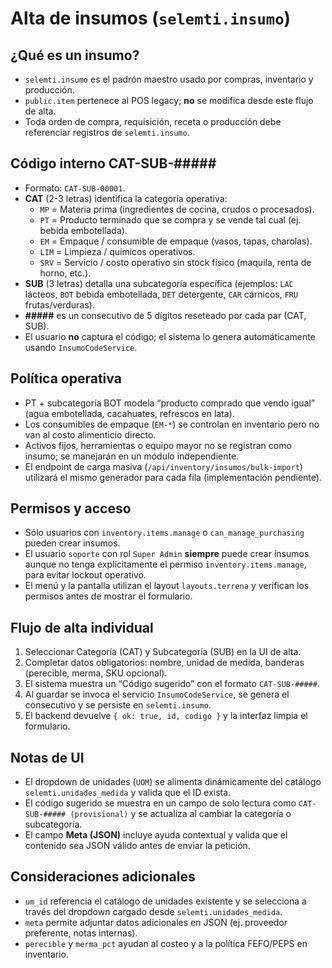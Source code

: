 # Alta de insumos (`selemti.insumo`)

## ¿Qué es un insumo?
- `selemti.insumo` es el padrón maestro usado por compras, inventario y producción.
- `public.item` pertenece al POS legacy; **no** se modifica desde este flujo de alta.
- Toda orden de compra, requisición, receta o producción debe referenciar registros de `selemti.insumo`.

## Código interno CAT-SUB-#####
- Formato: `CAT-SUB-00001`.
- **CAT** (2-3 letras) identifica la categoría operativa:
  - `MP` = Materia prima (ingredientes de cocina, crudos o procesados).
  - `PT` = Producto terminado que se compra y se vende tal cual (ej. bebida embotellada).
  - `EM` = Empaque / consumible de empaque (vasos, tapas, charolas).
  - `LIM` = Limpieza / químicos operativos.
  - `SRV` = Servicio / costo operativo sin stock físico (maquila, renta de horno, etc.).
- **SUB** (3 letras) detalla una subcategoría específica (ejemplos: `LAC` lácteos, `BOT` bebida embotellada, `DET` detergente, `CAR` cárnicos, `FRU` frutas/verduras).
- **#####** es un consecutivo de 5 dígitos reseteado por cada par (CAT, SUB).
- El usuario **no** captura el código; el sistema lo genera automáticamente usando `InsumoCodeService`.

## Política operativa
- PT + subcategoría BOT modela “producto comprado que vendo igual” (agua embotellada, cacahuates, refrescos en lata).
- Los consumibles de empaque (`EM-*`) se controlan en inventario pero no van al costo alimenticio directo.
- Activos fijos, herramientas o equipo mayor no se registran como insumo; se manejarán en un módulo independiente.
- El endpoint de carga masiva (`/api/inventory/insumos/bulk-import`) utilizará el mismo generador para cada fila (implementación pendiente).

## Permisos y acceso
- Sólo usuarios con `inventory.items.manage` o `can_manage_purchasing` pueden crear insumos.
- El usuario `soporte` con rol `Super Admin` **siempre** puede crear insumos aunque no tenga explícitamente el permiso `inventory.items.manage`, para evitar lockout operativo.
- El menú y la pantalla utilizan el layout `layouts.terrena` y verifican los permisos antes de mostrar el formulario.

## Flujo de alta individual
1. Seleccionar Categoría (CAT) y Subcategoría (SUB) en la UI de alta.
2. Completar datos obligatorios: nombre, unidad de medida, banderas (perecible, merma, SKU opcional).
3. El sistema muestra un “Código sugerido” con el formato `CAT-SUB-#####`.
4. Al guardar se invoca el servicio `InsumoCodeService`, se genera el consecutivo y se persiste en `selemti.insumo`.
5. El backend devuelve `{ ok: true, id, codigo }` y la interfaz limpia el formulario.

## Notas de UI
- El dropdown de unidades (`UOM`) se alimenta dinámicamente del catálogo `selemti.unidades_medida` y valida que el ID exista.
- El código sugerido se muestra en un campo de solo lectura como `CAT-SUB-##### (provisional)` y se actualiza al cambiar la categoría o subcategoría.
- El campo **Meta (JSON)** incluye ayuda contextual y valida que el contenido sea JSON válido antes de enviar la petición.

## Consideraciones adicionales
- `um_id` referencia el catálogo de unidades existente y se selecciona a través del dropdown cargado desde `selemti.unidades_medida`.
- `meta` permite adjuntar datos adicionales en JSON (ej. proveedor preferente, notas internas).
- `perecible` y `merma_pct` ayudan al costeo y a la política FEFO/PEPS en inventario.
